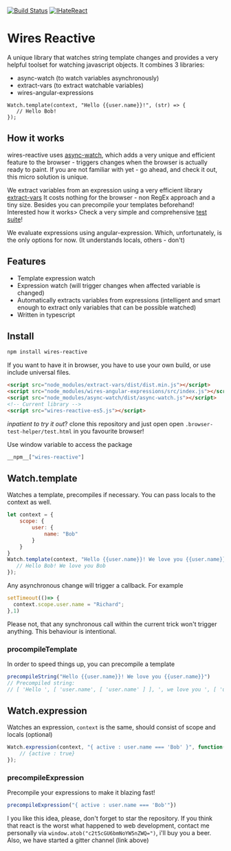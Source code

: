 [![Build Status](https://travis-ci.org/wiresjs/wires-reactive.svg?branch=master)](https://travis-ci.org/wiresjs/wires-reactive)
[![IHateReact](https://badges.gitter.im/owner/repo.png)](https://gitter.im/I-Hate-React/Lobby)
# Wires Reactive

A unique library that watches string template changes and provides a very helpful toolset for watching javascript
objects.
It combines 3 libraries:
 * async-watch (to watch variables asynchronously)
 * extract-vars (to extract watchable variables)
 * wires-angular-expressions

```
Watch.template(context, "Hello {{user.name}}!", (str) => {
   // Hello Bob!
});
```

## How it works
wires-reactive uses [async-watch](https://github.com/wiresjs/async-watch/), which adds
a very unique and efficient feature to the browser - triggers changes when the browser is actually ready
to paint. If you are not familiar with yet - go ahead, and check it out, this micro solution is unique.

We extract variables from an expression using a very  efficient library
[extract-vars](https://github.com/wiresjs/extract-vars)
It costs nothing for the browser - non RegEx approach and a tiny size. Besides you can precompile your templates beforehand!
Interested how it works> Check a very simple and comprehensive [test suite](https://github.com/wiresjs/extract-vars/blob/master/test/main.js#L4)!

We evaluate expressions using angular-expression. Which, unfortunately, is the only options for now.
(It understands locals, others - don't)


## Features

* Template expression watch
* Expression watch (will trigger changes when affected variable is changed)
* Automatically extracts variables from expressions (intelligent and smart enough to extract only variables that can be possible watched)
* Written in typescript

## Install

```bash
npm install wires-reactive
```

If you want to have it in browser, you have to use your own build, or use include universal files.
```html
<script src="node_modules/extract-vars/dist/dist.min.js"></script>
<script src="node_modules/wires-angular-expressions/src/index.js"></script>
<script src="node_modules/async-watch/dist/async-watch.js"></script>
<!-- Current library -->
<script src="wires-reactive-es5.js"></script>
```

*inpatient to try it out*? clone this repository and just open open `.browser-test-helper/test.html` in you favourite browser!

Use window variable to access the package
```js
__npm__["wires-reactive"]
```
## Watch.template

Watches a template, precompiles if necessary. You can pass locals to the context as well.
```js
let context = {
    scope: {
        user: {
            name: "Bob"
        }
    }
}
Watch.template(context, "Hello {{user.name}}! We love you {{user.name}}", (str) => {
   // Hello Bob! We love you Bob
});
```

Any asynchronous change will trigger a callback. For example
```js
setTimeout(()=> {
  context.scope.user.name = "Richard";
},1)
```
Please not, that any synchronous call within the current trick won't trigger anything. This behaviour is intentional.

### procompileTemplate

In order to speed things up, you can precompile a template
```js
precompileString("Hello {{user.name}}! We love you {{user.name}}")
// Precompiled string:
// [ 'Hello ', [ 'user.name', [ 'user.name' ] ], ', we love you ', [ 'user.name', [ 'user.name' ] ] ]
```

## Watch.expression
Watches an expression, `context` is the same, should consist of scope and locals (optional)
```js
Watch.expression(context, "{ active : user.name === 'Bob' }", function(result) {
    // {active : true}
});
```

### precompileExpression
Precompile your expressions to make it blazing fast!
```js
precompileExpression("{ active : user.name === 'Bob'"})
```

I you like this idea, please, don't forget to star the repository.
If you think that react is the worst what happened to web development, contact me personally via `window.atob("c2t5cGU6bmNoYW5nZWQ=")`, i'll buy you a beer. Also, we have started a gitter channel (link above)

